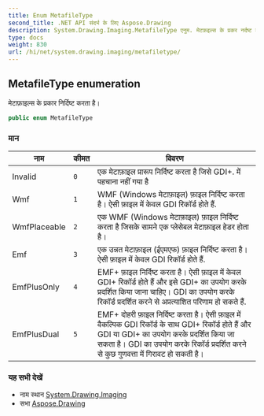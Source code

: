 ```yaml
---
title: Enum MetafileType
second_title: .NET API संदर्भ के लिए Aspose.Drawing
description: System.Drawing.Imaging.MetafileType एनुम. मेटफ़इल्स के प्रकर नर्दष्ट करत है
type: docs
weight: 830
url: /hi/net/system.drawing.imaging/metafiletype/
---
```

## MetafileType enumeration

मेटाफ़ाइल्स के प्रकार निर्दिष्ट करता है।

```csharp
public enum MetafileType
```

### मान

| नाम | कीमत | विवरण |
| --- | --- | --- |
| Invalid | `0` | एक मेटाफ़ाइल प्रारूप निर्दिष्ट करता है जिसे GDI+. में पहचाना नहीं गया है |
| Wmf | `1` | WMF (Windows मेटाफ़ाइल) फ़ाइल निर्दिष्ट करता है। ऐसी फ़ाइल में केवल GDI रिकॉर्ड होते हैं. |
| WmfPlaceable | `2` | एक WMF (Windows मेटाफ़ाइल) फ़ाइल निर्दिष्ट करता है जिसके सामने एक प्लेसेबल मेटाफ़ाइल हेडर होता है। |
| Emf | `3` | एक उन्नत मेटाफ़ाइल (ईएमएफ) फ़ाइल निर्दिष्ट करता है। ऐसी फ़ाइल में केवल GDI रिकॉर्ड होते हैं. |
| EmfPlusOnly | `4` | EMF+ फ़ाइल निर्दिष्ट करता है। ऐसी फ़ाइल में केवल GDI+ रिकॉर्ड होते हैं और इसे GDI+ का उपयोग करके प्रदर्शित किया जाना चाहिए। GDI का उपयोग करके रिकॉर्ड प्रदर्शित करने से अप्रत्याशित परिणाम हो सकते हैं. |
| EmfPlusDual | `5` | EMF+ दोहरी फ़ाइल निर्दिष्ट करता है। ऐसी फ़ाइल में वैकल्पिक GDI रिकॉर्ड के साथ GDI+ रिकॉर्ड होते हैं और GDI या GDI+ का उपयोग करके प्रदर्शित किया जा सकता है। GDI का उपयोग करके रिकॉर्ड प्रदर्शित करने से कुछ गुणवत्ता में गिरावट हो सकती है। |

### यह सभी देखें

* नाम स्थान [System.Drawing.Imaging](../../system.drawing.imaging/)
* सभा [Aspose.Drawing](../../)


